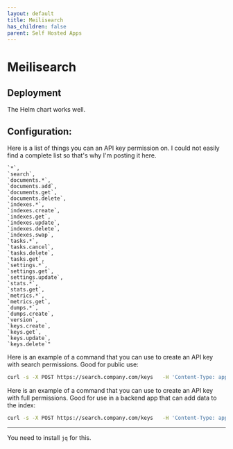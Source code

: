 ```yaml
---
layout: default
title: Meilisearch
has_children: false
parent: Self Hosted Apps
---
```


# Meilisearch

## Deployment

The Helm chart works well.

## Configuration:

Here is a list of things you can an API key permission on. I could not easily find a complete list so that's why I'm posting it here.

```
`*`, 
`search`, 
`documents.*`, 
`documents.add`, 
`documents.get`, 
`documents.delete`, 
`indexes.*`, 
`indexes.create`, 
`indexes.get`, 
`indexes.update`, 
`indexes.delete`, 
`indexes.swap`, 
`tasks.*`, 
`tasks.cancel`, 
`tasks.delete`, 
`tasks.get`, 
`settings.*`, 
`settings.get`, 
`settings.update`, 
`stats.*`, 
`stats.get`,
`metrics.*`, 
`metrics.get`, 
`dumps.*`, 
`dumps.create`, 
`version`, 
`keys.create`, 
`keys.get`, 
`keys.update`, 
`keys.delete`"
```

Here is an example of a command that you can use to create an API key with search permissions. Good for public use:

```bash
curl -s -X POST https://search.company.com/keys   -H 'Content-Type: application/json'  -H 'Authorization: Bearer <snip>' --data-binary '{ "description": "search only", "actions": ["search"], "indexes": ["staging"], "expiresAt": "2030-01-01T00:00:00Z" }'  | jq
```

Here is an example of a command that you can use to create an API key with full permissions. Good for use in a backend app that can add data to the index:

```bash
curl -s -X POST https://search.company.com/keys   -H 'Content-Type: application/json'  -H 'Authorization: Bearer <snip> ' --data-binary '{ "description": "crud", "actions": ["search", "indexes.*", "documents.*", "settings.get", "stats.get"], "indexes": ["staging"], "expiresAt": "2030-01-01T00:00:00Z" }'  | jq
```


---

You need to install `jq` for this.

